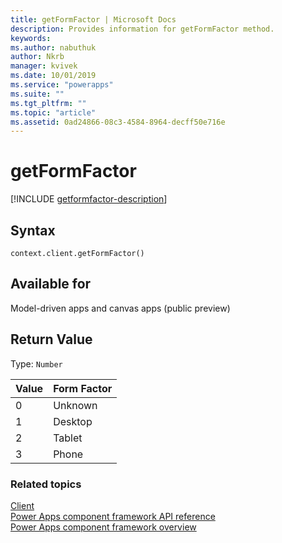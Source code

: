 ```yaml
---
title: getFormFactor | Microsoft Docs
description: Provides information for getFormFactor method.
keywords:
ms.author: nabuthuk
author: Nkrb
manager: kvivek
ms.date: 10/01/2019
ms.service: "powerapps"
ms.suite: ""
ms.tgt_pltfrm: ""
ms.topic: "article"
ms.assetid: 0ad24866-08c3-4584-8964-decff50e716e
---
```


# getFormFactor

[!INCLUDE [getformfactor-description](includes/getformfactor-description.md)]

## Syntax

`context.client.getFormFactor()`

## Available for 

Model-driven apps and canvas apps (public preview)

## Return Value

Type: `Number`

|Value|Form Factor|
|---|---|
|0|Unknown|
|1|Desktop|
|2|Tablet|
|3|Phone|


### Related topics

[Client](../client.md)<br/>
[Power Apps component framework API reference](../../reference/index.md)<br/>
[Power Apps component framework overview](../../overview.md)
